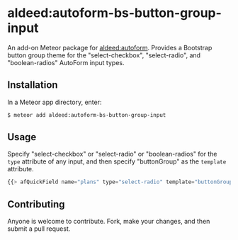 aldeed:autoform-bs-button-group-input
=========================

An add-on Meteor package for [aldeed:autoform](https://github.com/aldeed/meteor-autoform). Provides a Bootstrap button group theme for the "select-checkbox", "select-radio", and "boolean-radios" AutoForm input types.

## Installation

In a Meteor app directory, enter:

```bash
$ meteor add aldeed:autoform-bs-button-group-input
```

## Usage

Specify "select-checkbox" or "select-radio" or "boolean-radios" for the `type` attribute of any input, and then specify "buttonGroup" as the `template` attribute.

```js
{{> afQuickField name="plans" type="select-radio" template="buttonGroup" value=2 label=false}}
```

## Contributing

Anyone is welcome to contribute. Fork, make your changes, and then submit a pull request.

